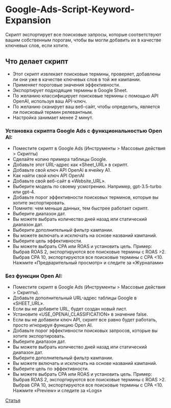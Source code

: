# Google-Ads-Script-Keyword-Expansion
Скрипт экспортирует все поисковые запросы, которые соответствуют вашим собственным порогам, чтобы вы могли добавить их в качестве ключевых слов, если хотите.

## Что делает скрипт
* Этот скрипт извлекает поисковые термины, проверяет, добавлены ли они уже в качестве ключевых слов
в той же кампании.
* Применяет пороговые значения эффективности.
* Экспортирует подходящие термины в Google Sheet. 
* По желанию классифицирует поисковые термины с помощью API OpenAI, используя ваш API-ключ.
* По желанию сканирует ваш веб-сайт, чтобы определить, является ли поисковый термин релевантным.
* Настройка занимает менее 2 минут.

### Установка скрипта Google Ads с функциональностью Open AI:

* Поместите скрипт в Google Ads (Инструменты > Массовые действия > Скрипты)
* Сделайте копию примера таблицы Google.
* Добавьте этот URL-адрес как «Sheet_URL» в скрипт.
* Добавьте свой ключ API OpenAI в ячейку A1.
* Как найти свой ключ API OpenAI
* Добавьте свой веб-сайт в «Website_URL».
* Выберите модель по своему усмотрению.
Например, gpt-3.5-turbo или gpt-4.
* Добавьте порог эффективности поисковых терминов, которые вы хотите экспортировать.
* Помните: чем меньше данных, тем быстрее работает скрипт.
* Выберите диапазон дат.
* Вы можете выбрать количество дней назад или статический диапазон дат.
* Выберите дополнительный фильтр кампании.
* Вы можете включать и исключать на основе названий кампаний.
* Выберите цель эффективности.
* Вы можете выбрать CPA или ROAS и установить цель.
Пример:
Выбрав ROAS 2, экспортируются все поисковые термины с ROAS >2.
Выбрав CPA 10, экспортируются все поисковые термины с CPA <10.
Нажмите «Предварительный просмотр» и следите за «Журналами»

### Без функции Open AI:

* Поместите скрипт в Google Ads (Инструменты > Массовые действия > Скрипты).
* Добавьте дополнительный URL-адрес таблицы Google в «SHEET_URL».
* Если вы не добавите URL, будет создан новый лист.
* Установите «USE_OPENAI_CLASSIFICATION» в значение false.
* Если вы не добавили ключ API, скрипт все равно будет работать, просто игнорируя функцию Open AI.
* Добавьте порог эффективности поисковых запросов, которые вы хотите экспортировать.
* Выберите диапазон дат.
* Вы можете выбрать количество дней назад или статический диапазон дат.
* Выберите дополнительный фильтр кампании.
* Вы можете включать и исключать на основе названий кампаний.
* Выберите цель по эффективности.
* Вы можете выбрать CPA или ROAS и установить цель.
Пример:
Выбрав ROAS 2, экспортируются все поисковые термины с ROAS >2.
Выбрав CPA 10, экспортируются все поисковые термины с CPA <10.
Нажмите «Preview» и следите за «Logs»

[Статья](https://adcrease.nl/article/google-ads-script-keyword-expander/)
